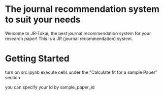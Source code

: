 # The journal recommendation system  to suit your needs
Welcome to JR-Tokai, the best journal recommendation system for your research paper!
This is a JR (journal recommendation) system.

# Getting Started
turn on src.ipynb
execute cells under the "Calculate fit for a sample Paper" section

you can specify your id by sample_paper_id
